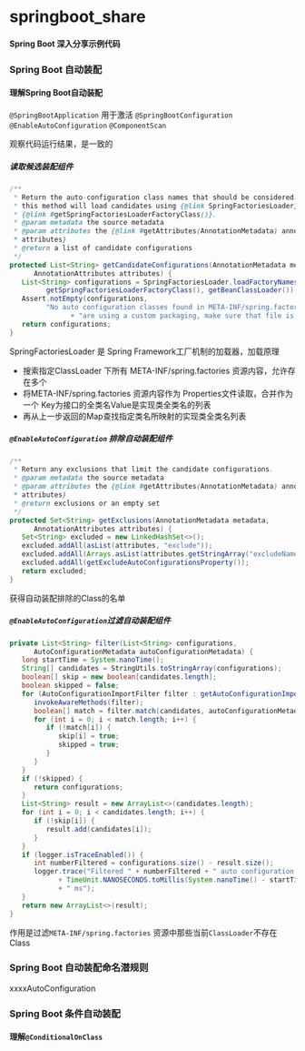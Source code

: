 # springboot_share

#### Spring Boot 深入分享示例代码

### Spring Boot 自动装配

#### 理解Spring Boot自动装配

`@SpringBootApplication` 用于激活 `@SpringBootConfiguration` `@EnableAutoConfiguration` `@ComponentScan`

观察代码运行结果，是一致的

##### 读取候选装配组件

```java
/**
 * Return the auto-configuration class names that should be considered. By default
 * this method will load candidates using {@link SpringFactoriesLoader} with
 * {@link #getSpringFactoriesLoaderFactoryClass()}.
 * @param metadata the source metadata
 * @param attributes the {@link #getAttributes(AnnotationMetadata) annotation
 * attributes}
 * @return a list of candidate configurations
 */
protected List<String> getCandidateConfigurations(AnnotationMetadata metadata,
      AnnotationAttributes attributes) {
   List<String> configurations = SpringFactoriesLoader.loadFactoryNames(
         getSpringFactoriesLoaderFactoryClass(), getBeanClassLoader());
   Assert.notEmpty(configurations,
         "No auto configuration classes found in META-INF/spring.factories. If you "
               + "are using a custom packaging, make sure that file is correct.");
   return configurations;
}
```

SpringFactoriesLoader 是 Spring Framework工厂机制的加载器，加载原理

* 搜索指定ClassLoader 下所有 META-INF/spring.factories 资源内容，允许存在多个
* 将META-INF/spring.factories 资源内容作为 Properties文件读取，合并作为一个 Key为接口的全类名Value是实现类全类名的列表
* 再从上一步返回的Map查找指定类名所映射的实现类全类名列表

##### `@EnableAutoConfiguration` 排除自动装配组件

```java
/**
 * Return any exclusions that limit the candidate configurations.
 * @param metadata the source metadata
 * @param attributes the {@link #getAttributes(AnnotationMetadata) annotation
 * attributes}
 * @return exclusions or an empty set
 */
protected Set<String> getExclusions(AnnotationMetadata metadata,
      AnnotationAttributes attributes) {
   Set<String> excluded = new LinkedHashSet<>();
   excluded.addAll(asList(attributes, "exclude"));
   excluded.addAll(Arrays.asList(attributes.getStringArray("excludeName")));
   excluded.addAll(getExcludeAutoConfigurationsProperty());
   return excluded;
}
```

获得自动装配排除的Class的名单

##### `@EnableAutoConfiguration`过滤自动装配组件

```java
private List<String> filter(List<String> configurations,
      AutoConfigurationMetadata autoConfigurationMetadata) {
   long startTime = System.nanoTime();
   String[] candidates = StringUtils.toStringArray(configurations);
   boolean[] skip = new boolean[candidates.length];
   boolean skipped = false;
   for (AutoConfigurationImportFilter filter : getAutoConfigurationImportFilters()) {
      invokeAwareMethods(filter);
      boolean[] match = filter.match(candidates, autoConfigurationMetadata);
      for (int i = 0; i < match.length; i++) {
         if (!match[i]) {
            skip[i] = true;
            skipped = true;
         }
      }
   }
   if (!skipped) {
      return configurations;
   }
   List<String> result = new ArrayList<>(candidates.length);
   for (int i = 0; i < candidates.length; i++) {
      if (!skip[i]) {
         result.add(candidates[i]);
      }
   }
   if (logger.isTraceEnabled()) {
      int numberFiltered = configurations.size() - result.size();
      logger.trace("Filtered " + numberFiltered + " auto configuration class in "
            + TimeUnit.NANOSECONDS.toMillis(System.nanoTime() - startTime)
            + " ms");
   }
   return new ArrayList<>(result);
}
```

作用是过滤`META-INF/spring.factories` 资源中那些当前`ClassLoader`不存在Class

### Spring Boot 自动装配命名潜规则

xxxxAutoConfiguration

### Spring Boot 条件自动装配

#### 理解`@ConditionalOnClass` 